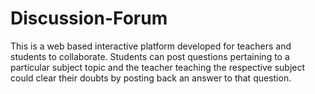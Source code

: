 # Discussion-Forum
This is a web based interactive platform developed for teachers and students to collaborate. Students can post questions pertaining to a particular subject topic and the teacher teaching the respective subject could clear their doubts by posting back an answer to that question.    
